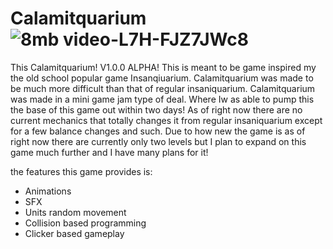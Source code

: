 # Calamitquarium![8mb video-L7H-FJZ7JWc8](https://user-images.githubusercontent.com/115129139/215933371-bd124fca-ee42-4afe-8496-94bbbe6b3e3e.gif)
This Calamitquarium! V1.0.0 ALPHA! This is meant to be game inspired my the old school popular game Insanqiuarium. Calamitquarium was made to be much more difficult than that of regular insaniquarium. Calamitquarium was made in a mini game jam type of deal. Where Iw as able to pump this the base of this game out within two days! As of right now there are no current mechanics that totally changes it from regular insaniquarium except for a few balance changes and such. Due to how new the game is as of right now there are currently only two levels but I plan to expand on this game much further and I have many plans for it!

the features this game provides is:
- Animations
- SFX
- Units random movement
- Collision based programming
- Clicker based gameplay
